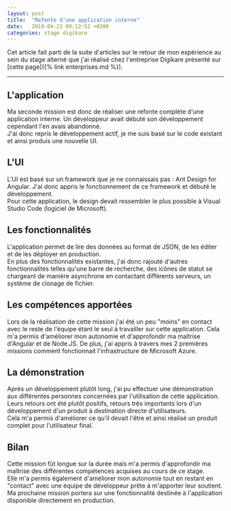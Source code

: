 ```yaml
---
layout: post
title:  "Refonte d'une application interne"
date:   2019-04-21 09:12:52 +0200
categories: stage digikare
---
```

Cet article fait parti de la suite d'articles sur le retour de mon expérience au sein du stage alterné que j'ai réalisé chez l'entreprise Digikare présenté sur [cette page]({% link enterprises.md %}).

___

## L'application

Ma seconde mission est donc de réaliser une refonte complète d'une application interne. Un développeur avait débuté son développement cependant l'en avais abandonné.  
J'ai donc repris le développement actif, je me suis basé sur le code existant et ainsi produis une nouvelle UI.

## L'UI

L'UI est basé sur un framework que je ne connaissais pas : Ant Design for Angular. J'ai donc appris le fonctionnement de ce framework et débuté le développement.  
Pour cette application, le design devait ressembler le plus possible à Visual Studio Code (logiciel de Microsoft).  

## Les fonctionnalités

L'application permet de lire des données au format de JSON, de les éditer et de les déployer en production.  
En plus des fonctionnalités existantes, j'ai donc rajouté d'autres fonctionnalités telles qu'une barre de recherche, des icônes de statut se chargeant de manière asynchrone en contactant différents serveurs, un système de clonage de fichier.

## Les compétences apportées

Lors de la réalisation de cette mission j'ai été un peu "moins" en contact avec le reste de l'équipe étant le seul à travailler sur cette application. Cela m'a permis d'améliorer mon autonomie et d'approfondir ma maîtrise d'Angular et de Node.JS. 
De plus, j'ai appris à travers mes 2 premières missions comment fonctionnait l'infrastructure de Microsoft Azure.

## La démonstration

Après un développement plutôt long, j'ai pu effectuer une démonstration aux différentes personnes concernées par l'utilisation de cette application.  
Leurs retours ont été plutôt positifs, retours très importants lors d'un développement d'un produit à destination directe d'utilisateurs.  
Cela m'a permis d'améliorer ce qu'il devait l'être et ainsi réalisé un produit complet pour l'utilisateur final.

## Bilan 

Cette mission fût longue sur la durée mais m'a permis d'approfondir ma maîtrise des différentes compétences acquises au cours de ce stage.  
Elle m'a permis également d'améliorer mon autonomie tout en restant en "contact" avec une équipe de développeur prête à m'apporter leur soutient.  
Ma prochaine mission portera sur une fonctionnalité destinée à l'application disponible directement en production.